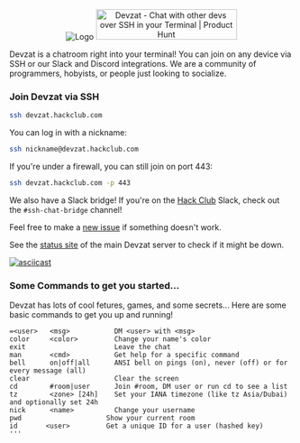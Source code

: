 <div align="center">
  <img src="https://github.com/CaenJones/Devzat-readme-update/blob/main/src/Welcome%20To%20@(4).png?raw=true" alt="Logo"> 
<a href="https://www.producthunt.com/posts/devzat?utm_source=badge-top-post-badge&utm_medium=badge&utm_souce=badge-devzat" target="_blank"><img src="https://api.producthunt.com/widgets/embed-image/v1/top-post-badge.svg?post_id=298678&theme=light&period=daily" alt="Devzat - Chat with other devs over SSH in your Terminal | Product Hunt" style="width: 250px; height: 54px;" width="250" height="54" /></a>
</div>

Devzat is a chatroom right into your terminal! You can join on any device via SSH or our Slack and Discord integrations. We are a community of programmers, hobyists, or people just looking to socialize.

 <h3>Join Devzat via SSH</h3>

```sh
ssh devzat.hackclub.com
```

You can log in with a nickname:
```sh
ssh nickname@devzat.hackclub.com
```

If you're under a firewall, you can still join on port 443:
```sh
ssh devzat.hackclub.com -p 443
```
We also have a Slack bridge! If you're on the [Hack Club](https://hackclub.com) Slack, check out the `#ssh-chat-bridge` channel!

Feel free to make a [new issue](https://github.com/quackduck/devzat/issues) if something doesn't work.

See the [status site](https://stats.uptimerobot.com/kxMQqfYk4y) of the main Devzat server to check if it might be down.

[![asciicast](https://asciinema.org/a/477083.svg)](https://asciinema.org/a/477083?speed=3)

<h3>Some Commands to get you started...</h3>
Devzat has lots of cool fetures, games, and some secrets... Here are some basic commands to get you up and running!

```
=<user>   <msg>           DM <user> with <msg>
color     <color>         Change your name's color
exit                      Leave the chat
man       <cmd>           Get help for a specific command
bell      on|off|all      ANSI bell on pings (on), never (off) or for every message (all)
clear                     Clear the screen
cd        #room|user      Join #room, DM user or run cd to see a list
tz        <zone> [24h]    Set your IANA timezone (like tz Asia/Dubai) and optionally set 24h
nick      <name>          Change your username
pwd                     Show your current room
id       <user>         Get a unique ID for a user (hashed key)
'''

